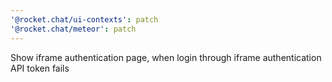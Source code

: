 ```yaml
---
'@rocket.chat/ui-contexts': patch
'@rocket.chat/meteor': patch
---
```


Show iframe authentication page, when login through iframe authentication API token fails
